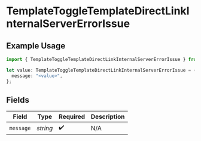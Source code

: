 # TemplateToggleTemplateDirectLinkInternalServerErrorIssue

## Example Usage

```typescript
import { TemplateToggleTemplateDirectLinkInternalServerErrorIssue } from "@documenso/sdk-typescript/models/errors";

let value: TemplateToggleTemplateDirectLinkInternalServerErrorIssue = {
  message: "<value>",
};
```

## Fields

| Field              | Type               | Required           | Description        |
| ------------------ | ------------------ | ------------------ | ------------------ |
| `message`          | *string*           | :heavy_check_mark: | N/A                |